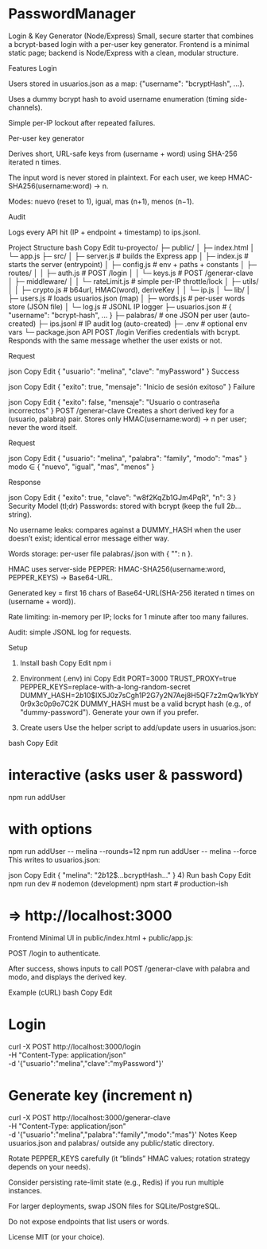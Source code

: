 # PasswordManager
Login & Key Generator (Node/Express)
Small, secure starter that combines a bcrypt-based login with a per-user key generator.
Frontend is a minimal static page; backend is Node/Express with a clean, modular structure.

Features
Login

Users stored in usuarios.json as a map: {"username": "bcryptHash", ...}.

Uses a dummy bcrypt hash to avoid username enumeration (timing side-channels).

Simple per-IP lockout after repeated failures.

Per-user key generator

Derives short, URL-safe keys from (username + word) using SHA-256 iterated n times.

The input word is never stored in plaintext. For each user, we keep HMAC-SHA256(username:word) → n.

Modes: nuevo (reset to 1), igual, mas (n+1), menos (n−1).

Audit

Logs every API hit (IP + endpoint + timestamp) to ips.jsonl.

Project Structure
bash
Copy
Edit
tu-proyecto/
├─ public/
│  ├─ index.html
│  └─ app.js
├─ src/
│  ├─ server.js          # builds the Express app
│  ├─ index.js           # starts the server (entrypoint)
│  ├─ config.js          # env + paths + constants
│  ├─ routes/
│  │  ├─ auth.js         # POST /login
│  │  └─ keys.js         # POST /generar-clave
│  ├─ middleware/
│  │  └─ rateLimit.js    # simple per-IP throttle/lock
│  ├─ utils/
│  │  ├─ crypto.js       # b64url, HMAC(word), deriveKey
│  │  └─ ip.js
│  └─ lib/
│     ├─ users.js        # loads usuarios.json (map)
│     ├─ words.js        # per-user words store (JSON file)
│     └─ log.js          # JSONL IP logger
├─ usuarios.json         # { "username": "bcrypt-hash", ... }
├─ palabras/             # one JSON per user (auto-created)
├─ ips.jsonl             # IP audit log (auto-created)
├─ .env                  # optional env vars
└─ package.json
API
POST /login
Verifies credentials with bcrypt. Responds with the same message whether the user exists or not.

Request

json
Copy
Edit
{ "usuario": "melina", "clave": "myPassword" }
Success

json
Copy
Edit
{ "exito": true, "mensaje": "Inicio de sesión exitoso" }
Failure

json
Copy
Edit
{ "exito": false, "mensaje": "Usuario o contraseña incorrectos" }
POST /generar-clave
Creates a short derived key for a (usuario, palabra) pair.
Stores only HMAC(username:word) → n per user; never the word itself.

Request

json
Copy
Edit
{ "usuario": "melina", "palabra": "family", "modo": "mas" }
modo ∈ { "nuevo", "igual", "mas", "menos" }

Response

json
Copy
Edit
{ "exito": true, "clave": "w8f2KqZb1GJm4PqR", "n": 3 }
Security Model (tl;dr)
Passwords: stored with bcrypt (keep the full $2b$... string).

No username leaks: compares against a DUMMY_HASH when the user doesn’t exist; identical error message either way.

Words storage: per-user file palabras/<username>.json with { "<HMAC>": n }.

HMAC uses server-side PEPPER: HMAC-SHA256(username:word, PEPPER_KEYS) → Base64-URL.

Generated key = first 16 chars of Base64-URL(SHA-256 iterated n times on (username + word)).

Rate limiting: in-memory per IP; locks for 1 minute after too many failures.

Audit: simple JSONL log for requests.

Setup
1) Install
bash
Copy
Edit
npm i
2) Environment (.env)
ini
Copy
Edit
PORT=3000
TRUST_PROXY=true
PEPPER_KEYS=replace-with-a-long-random-secret
DUMMY_HASH=$2b$10$IX5J0z7sCgh1P2G7y2N7Aej8H5QF7z2mQw1kYbY0r9x3c0p9o7C2K
DUMMY_HASH must be a valid bcrypt hash (e.g., of "dummy-password").
Generate your own if you prefer.

3) Create users
Use the helper script to add/update users in usuarios.json:

bash
Copy
Edit
# interactive (asks user & password)
npm run addUser

# with options
npm run addUser -- melina --rounds=12
npm run addUser -- melina --force
This writes to usuarios.json:

json
Copy
Edit
{
  "melina": "$2b$12$...bcryptHash..."
}
4) Run
bash
Copy
Edit
npm run dev   # nodemon (development)
npm start     # production-ish
# => http://localhost:3000
Frontend
Minimal UI in public/index.html + public/app.js:

POST /login to authenticate.

After success, shows inputs to call POST /generar-clave with palabra and modo, and displays the derived key.

Example (cURL)
bash
Copy
Edit
# Login
curl -X POST http://localhost:3000/login \
  -H "Content-Type: application/json" \
  -d '{"usuario":"melina","clave":"myPassword"}'

# Generate key (increment n)
curl -X POST http://localhost:3000/generar-clave \
  -H "Content-Type: application/json" \
  -d '{"usuario":"melina","palabra":"family","modo":"mas"}'
Notes
Keep usuarios.json and palabras/ outside any public/static directory.

Rotate PEPPER_KEYS carefully (it “blinds” HMAC values; rotation strategy depends on your needs).

Consider persisting rate-limit state (e.g., Redis) if you run multiple instances.

For larger deployments, swap JSON files for SQLite/PostgreSQL.

Do not expose endpoints that list users or words.

License
MIT (or your choice).
